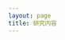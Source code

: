 ```yaml
---
layout: page
title: 研究内容
---
```

<el-container>
  <el-main><ZouMaDeng/></el-main>
</el-container>


<!-- <A></A> -->
<script setup>
import ZouMaDeng from '@theme/components/ZouMaDeng.vue'
import A from '@theme/components/a.vue'
</script>
